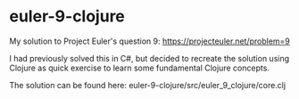 # euler-9-clojure
My solution to Project Euler's question 9: https://projecteuler.net/problem=9

I had previously solved this in C#, but decided to recreate the solution using Clojure as quick exercise to learn some fundamental Clojure concepts.

The solution can be found here: euler-9-clojure/src/euler_9_clojure/core.clj
